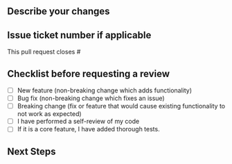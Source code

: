## Describe your changes

## Issue ticket number if applicable 
This pull request closes #

## Checklist before requesting a review
- [ ] New feature (non-breaking change which adds functionality)
- [ ] Bug fix (non-breaking change which fixes an issue)
- [ ] Breaking change (fix or feature that would cause existing functionality to not work as expected)
- [ ] I have performed a self-review of my code
- [ ] If it is a core feature, I have added thorough tests.

## Next Steps
